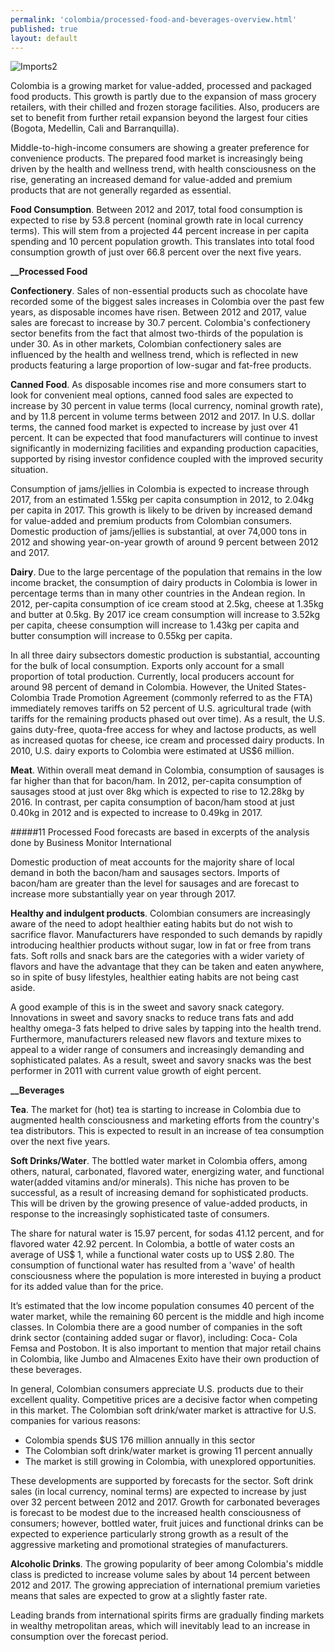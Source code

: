 ```yaml
---
permalink: 'colombia/processed-food-and-beverages-overview.html'
published: true
layout: default
---
```

![Imports2](../images/imports2.png)

Colombia is a growing market for value-added, processed and packaged food products. This growth is partly due to the expansion of mass grocery retailers, with their chilled and frozen storage facilities. Also, producers are set to benefit from further retail expansion beyond the largest four cities (Bogota, Medellin, Cali and Barranquilla).

Middle-to-high-income consumers are showing a greater preference for convenience products. The prepared food market is increasingly being driven by the health and wellness trend, with health consciousness on the rise, generating an increased demand for value-added and premium products that are not generally regarded as essential.

**Food Consumption**. Between 2012 and 2017, total food consumption is expected to rise by 53.8 percent (nominal growth rate in local currency terms). This will stem from a projected 44 percent increase in per capita spending and 10 percent population growth. This translates into total food consumption growth of just over 66.8 percent over the next five years.

**__Processed Food**

**Confectionery**. Sales of non-essential products such as chocolate have recorded some of the biggest sales increases in Colombia over the past few years, as disposable incomes have risen. Between 2012 and 2017, value sales are forecast to increase by 30.7 percent. Colombia's confectionery sector benefits from the fact that almost two-thirds of the population is under 30. As in other markets, Colombian confectionery sales are influenced by the health and wellness trend, which is reflected in new products featuring a large proportion of low-sugar and fat-free products.

**Canned Food**. As disposable incomes rise and more consumers start to look for convenient meal options, canned food sales are expected to increase by 30 percent in value terms (local currency, nominal growth rate), and by 11.8 percent in volume terms between 2012 and 2017. In U.S. dollar terms, the canned food market is expected to increase by just over 41 percent. It can be expected that food manufacturers will continue to invest significantly in modernizing facilities and expanding production capacities, supported by rising investor confidence coupled with the improved security situation.

Consumption of jams/jellies in Colombia is expected to increase through 2017, from an estimated 1.55kg per capita consumption in 2012, to 2.04kg per capita in 2017. This growth is likely to be driven by increased demand for value-added and premium products from Colombian consumers. Domestic production of jams/jellies is substantial, at over 74,000 tons in 2012 and showing year-on-year growth of around 9 percent between 2012 and 2017.

**Dairy**. Due to the large percentage of the population that remains in the low income bracket, the consumption of dairy products in Colombia is lower in percentage terms than in many other countries in the Andean region. In 2012, per-capita consumption of ice cream stood at 2.5kg, cheese at 1.35kg and butter at 0.5kg. By 2017 ice cream consumption will increase to 3.52kg per capita, cheese consumption will increase to 1.43kg per capita and butter consumption will increase to 0.55kg per capita.

In all three dairy subsectors domestic production is substantial, accounting for the bulk of local consumption. Exports only account for a small proportion of total production. Currently, local producers account for around 98 percent of demand in Colombia. However, the United States-Colombia Trade Promotion Agreement (commonly referred to as the FTA) immediately removes tariffs on 52 percent of U.S. agricultural trade (with tariffs for the remaining products phased out over time). As a result, the U.S. gains duty-free, quota-free access for whey and lactose products, as well as increased quotas for cheese, ice cream and processed dairy products. In 2010, U.S. dairy exports to Colombia were estimated at US$6 million.

**Meat**. Within overall meat demand in Colombia, consumption of sausages is far higher than that for bacon/ham. In 2012, per-capita consumption of sausages stood at just over 8kg which is expected to rise to 12.28kg by 2016. In contrast, per capita consumption of bacon/ham stood at just 0.40kg in 2012 and is expected to increase to 0.49kg in 2017.

#####11 Processed Food forecasts are based in excerpts of the analysis done by Business Monitor International

Domestic production of meat accounts for the majority share of local demand in both the bacon/ham and sausages sectors. Imports of bacon/ham are greater than the level for sausages and are forecast to increase more substantially year on year through 2017.

**Healthy and indulgent products**. Colombian consumers are increasingly aware of the need to adopt healthier eating habits but do not wish to sacrifice flavor. Manufacturers have responded to such demands by rapidly introducing healthier products without sugar, low in fat or free from trans fats. Soft rolls and snack bars are the categories with a wider variety of flavors and have the advantage that they can be taken and eaten anywhere, so in spite of busy lifestyles, healthier eating habits are not being cast aside.

A good example of this is in the sweet and savory snack category. Innovations in sweet and savory snacks to reduce trans fats and add healthy omega-3 fats helped to drive sales by tapping into the health trend. Furthermore, manufacturers released new flavors and texture mixes to appeal to a wider range of consumers and increasingly demanding and sophisticated palates. As a result, sweet and savory snacks was the best performer in 2011 with current value growth of eight percent.

**__Beverages**

**Tea**. The market for (hot) tea is starting to increase in Colombia due to augmented health consciousness and marketing efforts from the country's tea distributors. This is expected to result in an increase of tea consumption over the next five years.

**Soft Drinks/Water**. The bottled water market in Colombia offers, among others, natural, carbonated, flavored water, energizing water, and functional water(added vitamins and/or minerals). This niche has proven to be successful, as a result of increasing demand for sophisticated products. This will be driven by the growing presence of value-added products, in response to the increasingly sophisticated taste of consumers.

The share for natural water is 15.97 percent, for sodas 41.12 percent, and for flavored water 42.92 percent. In Colombia, a bottle of water costs an average of US$ 1, while a functional water costs up to US$ 2.80. The consumption of functional water has resulted from a 'wave' of health consciousness where the population is more interested in buying a product for its added value than for the price.

It’s estimated that the low income population consumes 40 percent of the water market, while the remaining 60 percent is the middle and high income classes. In Colombia there are a good number of companies in the soft drink sector (containing added sugar or flavor), including: Coca- Cola Femsa and Postobon. It is also important to mention that major retail chains in Colombia, like Jumbo and Almacenes Exito have their own production of these beverages.

In general, Colombian consumers appreciate U.S. products due to their excellent quality. Competitive prices are a decisive factor when competing in this market. The Colombian soft drink/water market is attractive for U.S. companies for various reasons:

* Colombia spends $US 176 million annually in this sector
* The Colombian soft drink/water market is growing 11 percent annually
* The market is still growing in Colombia, with unexplored opportunities.

These developments are supported by forecasts for the sector. Soft drink sales (in local currency, nominal terms) are expected to increase by just over 32 percent between 2012 and 2017. Growth for carbonated beverages is forecast to be modest due to the increased health consciousness of consumers; however, bottled water, fruit juices and functional drinks can be expected to experience particularly strong growth as a result of the aggressive marketing and promotional strategies of manufacturers.

**Alcoholic Drinks**. The growing popularity of beer among Colombia's middle class is predicted to increase volume sales by about 14 percent between 2012 and 2017. The growing appreciation of international premium varieties means that sales are expected to grow at a slightly faster rate.

Leading brands from international spirits firms are gradually finding markets in wealthy metropolitan areas, which will inevitably lead to an increase in consumption over the forecast period.
